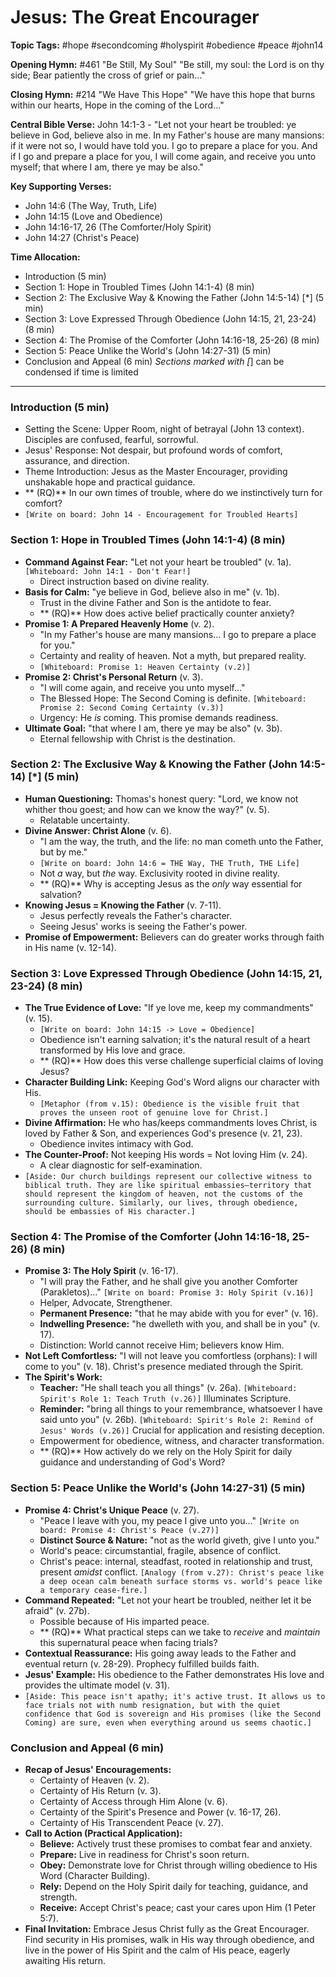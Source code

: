 # Jesus: The Great Encourager

**Topic Tags:** #hope #secondcoming #holyspirit #obedience #peace #john14

**Opening Hymn:** #461 "Be Still, My Soul" "Be still, my soul: the Lord is on
thy side; Bear patiently the cross of grief or pain..."

**Closing Hymn:** #214 "We Have This Hope" "We have this hope that burns within
our hearts, Hope in the coming of the Lord..."

**Central Bible Verse:** John 14:1-3 - "Let not your heart be troubled: ye
believe in God, believe also in me. In my Father's house are many mansions: if
it were not so, I would have told you. I go to prepare a place for you. And if I
go and prepare a place for you, I will come again, and receive you unto myself;
that where I am, there ye may be also."

**Key Supporting Verses:**

- John 14:6 (The Way, Truth, Life)
- John 14:15 (Love and Obedience)
- John 14:16-17, 26 (The Comforter/Holy Spirit)
- John 14:27 (Christ's Peace)

**Time Allocation:**

- Introduction (5 min)
- Section 1: Hope in Troubled Times (John 14:1-4) (8 min)
- Section 2: The Exclusive Way & Knowing the Father (John 14:5-14) [*] (5 min)
- Section 3: Love Expressed Through Obedience (John 14:15, 21, 23-24) (8 min)
- Section 4: The Promise of the Comforter (John 14:16-18, 25-26) (8 min)
- Section 5: Peace Unlike the World's (John 14:27-31) (5 min)
- Conclusion and Appeal (6 min) _Sections marked with [_] can be condensed if
  time is limited

---

### Introduction (5 min)

- Setting the Scene: Upper Room, night of betrayal (John 13 context). Disciples
  are confused, fearful, sorrowful.
- Jesus' Response: Not despair, but profound words of comfort, assurance, and
  direction.
- Theme Introduction: Jesus as the Master Encourager, providing unshakable hope
  and practical guidance.
- ** (RQ)** In our own times of trouble, where do we instinctively turn for
  comfort?
- `[Write on board: John 14 - Encouragement for Troubled Hearts]`

### Section 1: Hope in Troubled Times (John 14:1-4) (8 min)

- **Command Against Fear:** "Let not your heart be troubled" (v. 1a).
  `[Whiteboard: John 14:1 - Don't Fear!]`
  - Direct instruction based on divine reality.
- **Basis for Calm:** "ye believe in God, believe also in me" (v. 1b).
  - Trust in the divine Father and Son is the antidote to fear.
  - ** (RQ)** How does active belief practically counter anxiety?
- **Promise 1: A Prepared Heavenly Home** (v. 2).
  - "In my Father's house are many mansions... I go to prepare a place for you."
  - Certainty and reality of heaven. Not a myth, but prepared reality.
  - `[Whiteboard: Promise 1: Heaven Certainty (v.2)]`
- **Promise 2: Christ's Personal Return** (v. 3).
  - "I will come again, and receive you unto myself..."
  - The Blessed Hope: The Second Coming is definite.
    `[Whiteboard: Promise 2: Second Coming Certainty (v.3)]`
  - Urgency: He _is_ coming. This promise demands readiness.
- **Ultimate Goal:** "that where I am, there ye may be also" (v. 3b).
  - Eternal fellowship with Christ is the destination.

### Section 2: The Exclusive Way & Knowing the Father (John 14:5-14) [*] (5 min)

- **Human Questioning:** Thomas's honest query: "Lord, we know not whither thou
  goest; and how can we know the way?" (v. 5).
  - Relatable uncertainty.
- **Divine Answer: Christ Alone** (v. 6).
  - "I am the way, the truth, and the life: no man cometh unto the Father, but
    by me."
  - `[Write on board: John 14:6 = THE Way, THE Truth, THE Life]`
  - Not _a_ way, but _the_ way. Exclusivity rooted in divine reality.
  - ** (RQ)** Why is accepting Jesus as the _only_ way essential for salvation?
- **Knowing Jesus = Knowing the Father** (v. 7-11).
  - Jesus perfectly reveals the Father's character.
  - Seeing Jesus' works is seeing the Father's power.
- **Promise of Empowerment:** Believers can do greater works through faith in
  His name (v. 12-14).

### Section 3: Love Expressed Through Obedience (John 14:15, 21, 23-24) (8 min)

- **The True Evidence of Love:** "If ye love me, keep my commandments" (v. 15).
  - `[Write on board: John 14:15 -> Love = Obedience]`
  - Obedience isn't earning salvation; it's the natural result of a heart
    transformed by His love and grace.
  - ** (RQ)** How does this verse challenge superficial claims of loving Jesus?
- **Character Building Link:** Keeping God's Word aligns our character with His.
  - `[Metaphor (from v.15): Obedience is the visible fruit that proves the unseen root of genuine love for Christ.]`
- **Divine Affirmation:** He who has/keeps commandments loves Christ, is loved
  by Father & Son, and experiences God's presence (v. 21, 23).
  - Obedience invites intimacy with God.
- **The Counter-Proof:** Not keeping His words = Not loving Him (v. 24).
  - A clear diagnostic for self-examination.
- `[Aside: Our church buildings represent our collective witness to biblical truth. They are like spiritual embassies—territory that should represent the kingdom of heaven, not the customs of the surrounding culture. Similarly, our lives, through obedience, should be embassies of His character.]`

### Section 4: The Promise of the Comforter (John 14:16-18, 25-26) (8 min)

- **Promise 3: The Holy Spirit** (v. 16-17).
  - "I will pray the Father, and he shall give you another Comforter
    (Parakletos)..." `[Write on board: Promise 3: Holy Spirit (v.16)]`
  - Helper, Advocate, Strengthener.
  - **Permanent Presence:** "that he may abide with you for ever" (v. 16).
  - **Indwelling Presence:** "he dwelleth with you, and shall be in you" (v.
    17).
  - Distinction: World cannot receive Him; believers know Him.
- **Not Left Comfortless:** "I will not leave you comfortless (orphans): I will
  come to you" (v. 18). Christ's presence mediated through the Spirit.
- **The Spirit's Work:**
  - **Teacher:** "He shall teach you all things" (v. 26a).
    `[Whiteboard: Spirit's Role 1: Teach Truth (v.26)]` Illuminates Scripture.
  - **Reminder:** "bring all things to your remembrance, whatsoever I have said
    unto you" (v. 26b).
    `[Whiteboard: Spirit's Role 2: Remind of Jesus' Words (v.26)]` Crucial for
    application and resisting deception.
  - Empowerment for obedience, witness, and character transformation.
  - ** (RQ)** How actively do we rely on the Holy Spirit for daily guidance and
    understanding of God's Word?

### Section 5: Peace Unlike the World's (John 14:27-31) (5 min)

- **Promise 4: Christ's Unique Peace** (v. 27).
  - "Peace I leave with you, my peace I give unto you..."
    `[Write on board: Promise 4: Christ's Peace (v.27)]`
  - **Distinct Source & Nature:** "not as the world giveth, give I unto you."
  - World's peace: circumstantial, fragile, absence of conflict.
  - Christ's peace: internal, steadfast, rooted in relationship and trust,
    present _amidst_ conflict.
    `[Analogy (from v.27): Christ's peace like a deep ocean calm beneath surface storms vs. world's peace like a temporary cease-fire.]`
- **Command Repeated:** "Let not your heart be troubled, neither let it be
  afraid" (v. 27b).
  - Possible because of His imparted peace.
  - ** (RQ)** What practical steps can we take to _receive_ and _maintain_ this
    supernatural peace when facing trials?
- **Contextual Reassurance:** His going away leads to the Father and eventual
  return (v. 28-29). Prophecy fulfilled builds faith.
- **Jesus' Example:** His obedience to the Father demonstrates His love and
  provides the ultimate model (v. 31).
- `[Aside: This peace isn't apathy; it's active trust. It allows us to face trials not with numb resignation, but with the quiet confidence that God is sovereign and His promises (like the Second Coming) are sure, even when everything around us seems chaotic.]`

### Conclusion and Appeal (6 min)

- **Recap of Jesus' Encouragements:**
  - Certainty of Heaven (v. 2).
  - Certainty of His Return (v. 3).
  - Certainty of Access through Him Alone (v. 6).
  - Certainty of the Spirit's Presence and Power (v. 16-17, 26).
  - Certainty of His Transcendent Peace (v. 27).
- **Call to Action (Practical Application):**
  - **Believe:** Actively trust these promises to combat fear and anxiety.
  - **Prepare:** Live in readiness for Christ's soon return.
  - **Obey:** Demonstrate love for Christ through willing obedience to His Word
    (Character Building).
  - **Rely:** Depend on the Holy Spirit daily for teaching, guidance, and
    strength.
  - **Receive:** Accept Christ's peace; cast your cares upon Him (1 Peter 5:7).
- **Final Invitation:** Embrace Jesus Christ fully as the Great Encourager. Find
  security in His promises, walk in His way through obedience, and live in the
  power of His Spirit and the calm of His peace, eagerly awaiting His return.
